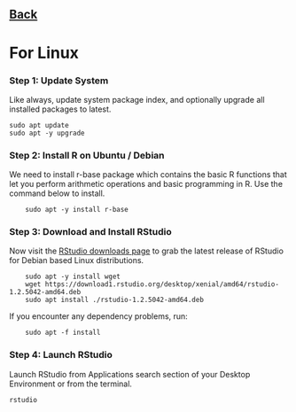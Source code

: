 ## [Back](https://github.com/ifanzilka/Statistic_for_R/blob/main/README.md)
# For Linux

### Step 1: Update System
Like always, update system package index, and optionally upgrade all installed packages to latest.
    
    sudo apt update
    sudo apt -y upgrade
### Step 2: Install R on Ubuntu / Debian
We need to install r-base package which contains the basic R functions that let you perform arithmetic operations and basic programming in R. Use the command below to install.
        
        sudo apt -y install r-base
### Step 3: Download and Install RStudio
Now visit the  [RStudio downloads page](https://rstudio.com/products/rstudio/download/#download) to grab the latest release of RStudio for Debian based Linux distributions.

        sudo apt -y install wget
        wget https://download1.rstudio.org/desktop/xenial/amd64/rstudio-1.2.5042-amd64.deb
        sudo apt install ./rstudio-1.2.5042-amd64.deb
If you encounter any dependency problems, run:
        
        sudo apt -f install
### Step 4: Launch RStudio
Launch RStudio from Applications search section of your Desktop Environment or from the terminal.
    
    rstudio


